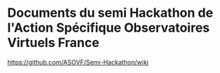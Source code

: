 # Documents du semi Hackathon de l'Action Spécifique Observatoires Virtuels France

https://github.com/ASOVF/Semi-Hackathon/wiki
